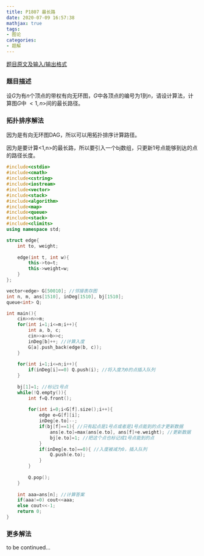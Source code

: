 ```yaml
---
title: P1807 最长路
date: 2020-07-09 16:57:38
mathjax: true
tags:
- 图论
categories: 
- 题解
---
```


[题目原文及输入/输出格式](https://www.luogu.com.cn/problem/P1807)

### 题目描述

设$G$为有$n$个顶点的带权有向无环图，$G$中各顶点的编号为$1$到$n$，请设计算法，计算图$G$中 $<1,n>$间的最长路径。



<!--more-->

### 拓扑排序解法

因为是有向无环图DAG，所以可以用拓扑排序计算路径。

因为是要计算<1,n>的最长路，所以要引入一个bj数组，只更新1号点能够到达的点的路径长度。

```cpp
#include<cstdio>
#include<cmath>
#include<cstring>
#include<iostream>
#include<vector>
#include<stack> 
#include<algorithm>
#include<map>
#include<queue>
#include<stack>
#include<climits>
using namespace std;

struct edge{
	int to, weight;
	
	edge(int t, int w){
		this->to=t;
		this->weight=w;
	}
}; 

vector<edge> G[50010]; //邻接表存图
int n, m, ans[1510], inDeg[1510], bj[1510];
queue<int> Q;

int main(){
	cin>>n>>m;
	for(int i=1;i<=m;i++){
		int a, b, c;
		cin>>a>>b>>c;
		inDeg[b]++; //计算入度
		G[a].push_back(edge(b, c));
	}
	
	for(int i=1;i<=n;i++){
		if(inDeg[i]==0) Q.push(i); //将入度为0的点插入队列
	}
	
	bj[1]=1; //标记1号点
	while(!Q.empty()){
		int f=Q.front();
		
		for(int i=0;i<G[f].size();i++){
			edge e=G[f][i];
			inDeg[e.to]--;
			if(bj[f]==1){ //只有起点是1号点或者是1号点能到的点才更新数据
				ans[e.to]=max(ans[e.to], ans[f]+e.weight); //更新数据
				bj[e.to]=1; //把这个点也标记成1号点能到的点
			}
			if(inDeg[e.to]==0){ //入度被减为0，插入队列
				Q.push(e.to);
			}
		}
		
		Q.pop();
	}
	
	int aaa=ans[n]; //计算答案
	if(aaa!=0) cout<<aaa;
	else cout<<-1;
	return 0;
}
```



### 更多解法

to be continued...